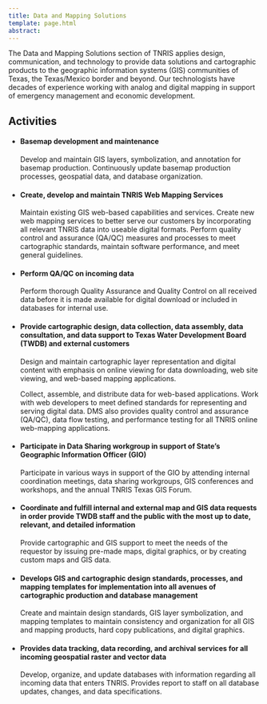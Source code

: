 ```yaml
---
title: Data and Mapping Solutions
template: page.html
abstract:
---
```


The Data and Mapping Solutions section of TNRIS applies design, communication,
and technology to provide data solutions and cartographic products to the
geographic information systems (GIS) communities of Texas, the Texas/Mexico
border and beyond. Our technologists have decades of experience working with
analog and digital mapping in support of emergency management and economic
development.

## Activities

- #### Basemap development and maintenance

    Develop and maintain GIS layers, symbolization, and annotation for basemap
    production. Continuously update basemap production processes, geospatial
    data, and database organization.

- #### Create, develop and maintain TNRIS Web Mapping Services

    Maintain existing GIS web-based capabilities and services. Create new web
    mapping services to better serve our customers by incorporating all relevant
    TNRIS data into useable digital formats. Perform quality control and
    assurance (QA/QC) measures and processes to meet cartographic standards,
    maintain software performance, and meet general guidelines.

- #### Perform QA/QC on incoming data

    Perform thorough Quality Assurance and Quality Control on all received data
    before it is made available for digital download or included in databases
    for internal use.

- #### Provide cartographic design, data collection, data assembly, data consultation, and data support to Texas Water Development Board (TWDB) and external customers

    Design and maintain cartographic layer representation and digital content
    with emphasis on online viewing for data downloading, web site viewing, and
    web-based mapping applications.

    Collect, assemble, and distribute data for web-based applications. Work
    with web developers to meet defined standards for representing and serving digital
    data. DMS also provides quality control and assurance (QA/QC), data flow
    testing, and performance testing for all TNRIS online web-mapping
    applications.

- #### Participate in Data Sharing workgroup in support of State’s Geographic Information Officer (GIO)

    Participate in various ways in support of the GIO by attending internal
    coordination meetings, data sharing workgroups, GIS conferences and
    workshops, and the annual TNRIS Texas GIS Forum.

- #### Coordinate and fulfill internal and external map and GIS data requests in order provide TWDB staff and the public with the most up to date, relevant, and detailed information

    Provide cartographic and GIS support to meet the needs of the requestor by
    issuing pre-made maps, digital graphics, or by creating custom maps and GIS
    data.

- #### Develops GIS and cartographic design standards, processes, and mapping templates for implementation into all avenues of cartographic production and database management

    Create and maintain design standards, GIS layer symbolization, and mapping
    templates to maintain consistency and organization for all GIS and mapping
    products, hard copy publications, and digital graphics.

- #### Provides data tracking, data recording, and archival services for all incoming geospatial raster and vector data

    Develop, organize, and update databases with information regarding all
    incoming data that enters TNRIS. Provides report to staff on all database
    updates, changes, and data specifications.
